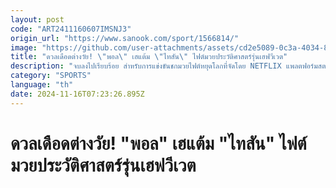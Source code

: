 ```yaml
---
layout: post
code: "ART2411160607IMSNJ3"
origin_url: "https://www.sanook.com/sport/1566814/"
image: "https://github.com/user-attachments/assets/cd2e5089-0c3a-4034-8538-b4c367a0d870"
title: "ดวลเดือดต่างวัย! \"พอล\" เฮแต้ม \"ไทสัน\" ไฟต์มวยประวัติศาสตร์รุ่นเฮฟวีเวต"
description: "จบลงไปเรียบร้อย สำหรับการแข่งขันชกมวยไฟต์หยุดโลกที่จัดโดย NETFLIX แพลตฟอร์มสตรีมมิงชื่อดัง"
category: "SPORTS"
language: "th"
date: 2024-11-16T07:23:26.895Z
---
```


# ดวลเดือดต่างวัย! "พอล" เฮแต้ม "ไทสัน" ไฟต์มวยประวัติศาสตร์รุ่นเฮฟวีเวต